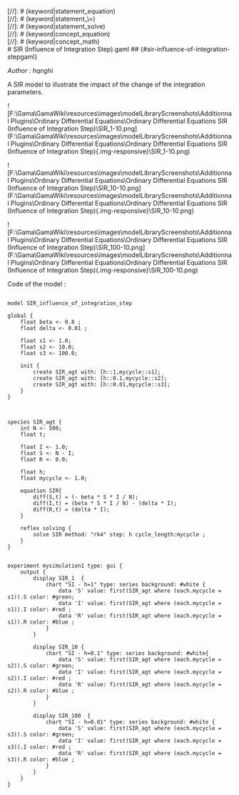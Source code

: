 [//]: # (keyword|operator_diff)
<div class='gama-keyword-style' id ='118_0_259_operator-diff'></div>
[//]: # (keyword|statement_equation)
<div class='gama-keyword-style' id ='118_1_588_statement-equation'></div>
[//]: # (keyword|statement_\=)
<div class='gama-keyword-style' id ='118_2_563_statement---'></div>
[//]: # (keyword|statement_solve)
<div class='gama-keyword-style' id ='118_3_627_statement-solve'></div>
[//]: # (keyword|concept_equation)
<div class='gama-keyword-style' id ='118_4_38_concept-equation'></div>
[//]: # (keyword|concept_math)
<div class='gama-keyword-style' id ='118_5_69_concept-math'></div>
# SIR (Influence of Integration Step).gaml ## {#sir-influence-of-integration-stepgaml}


_Author : hqnghi_

A SIR model to illustrate the impact of the change of the integration parameters.


![F:\Gama\GamaWiki\resources\images\modelLibraryScreenshots\Additionnal Plugins\Ordinary Differential Equations\Ordinary Differential Equations SIR (Influence of Integration Step)\SIR_1-10.png](F:\Gama\GamaWiki\resources\images\modelLibraryScreenshots\Additionnal Plugins\Ordinary Differential Equations\Ordinary Differential Equations SIR (Influence of Integration Step){.img-responsive}\SIR_1-10.png)

![F:\Gama\GamaWiki\resources\images\modelLibraryScreenshots\Additionnal Plugins\Ordinary Differential Equations\Ordinary Differential Equations SIR (Influence of Integration Step)\SIR_10-10.png](F:\Gama\GamaWiki\resources\images\modelLibraryScreenshots\Additionnal Plugins\Ordinary Differential Equations\Ordinary Differential Equations SIR (Influence of Integration Step){.img-responsive}\SIR_10-10.png)

![F:\Gama\GamaWiki\resources\images\modelLibraryScreenshots\Additionnal Plugins\Ordinary Differential Equations\Ordinary Differential Equations SIR (Influence of Integration Step)\SIR_100-10.png](F:\Gama\GamaWiki\resources\images\modelLibraryScreenshots\Additionnal Plugins\Ordinary Differential Equations\Ordinary Differential Equations SIR (Influence of Integration Step){.img-responsive}\SIR_100-10.png)

Code of the model : 

```

model SIR_influence_of_integration_step

global { 
	float beta <- 0.8 ; 	
	float delta <- 0.01 ; 
	
	float s1 <- 1.0;
	float s2 <- 10.0;
	float s3 <- 100.0;
	
	init {
		create SIR_agt with: [h::1,mycycle::s1];
		create SIR_agt with: [h::0.1,mycycle::s2];
		create SIR_agt with: [h::0.01,mycycle::s3];	
  	}  
}



species SIR_agt {
	int N <- 500;
    float t;    

	float I <- 1.0; 
	float S <- N - I; 
	float R <- 0.0; 
		
   	float h;
    float mycycle <- 1.0;   		
		
	equation SIR{ 
		diff(S,t) = (- beta * S * I / N);
		diff(I,t) = (beta * S * I / N) - (delta * I);
		diff(R,t) = (delta * I);
	} 

	reflex solving {
		solve SIR method: "rk4" step: h cycle_length:mycycle ;
	}      
}


experiment mysimulation1 type: gui { 
 	output { 
		display SIR_1  {
			chart "SI - h=1" type: series background: #white {
				data 'S' value: first(SIR_agt where (each.mycycle = s1)).S color: #green;				
				data 'I' value: first(SIR_agt where (each.mycycle = s1)).I color: #red ;
				data 'R' value: first(SIR_agt where (each.mycycle = s1)).R color: #blue ;				
			}
		}
		
		display SIR_10 {
			chart "SI - h=0.1" type: series background: #white{
				data 'S' value: first(SIR_agt where (each.mycycle = s2)).S color: #green;				
				data 'I' value: first(SIR_agt where (each.mycycle = s2)).I color: #red ;
				data 'R' value: first(SIR_agt where (each.mycycle = s2)).R color: #blue ;				
			}
		}
		
		display SIR_100  {
			chart "SI - h=0.01" type: series background: #white {
				data 'S' value: first(SIR_agt where (each.mycycle = s3)).S color: #green;				
				data 'I' value: first(SIR_agt where (each.mycycle = s3)).I color: #red ;
				data 'R' value: first(SIR_agt where (each.mycycle = s3)).R color: #blue ;				
			}
		}	
	}
}
```